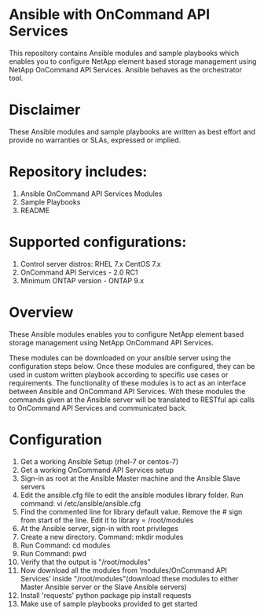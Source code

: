 # Ansible with OnCommand API Services

This repository contains Ansible modules and sample playbooks which enables you to configure NetApp element based storage management using NetApp OnCommand API Services. Ansible behaves as the orchestrator tool.

# Disclaimer
These Ansible modules and sample playbooks are written as best effort and provide no warranties or SLAs, expressed or implied.

# Repository includes:
1. Ansible OnCommand API Services Modules
2.	Sample Playbooks
3.	README
 
# Supported configurations:
1.	Control server distros: RHEL 7.x CentOS 7.x
2.	OnCommand API Services - 2.0 RC1
3.	Minimum ONTAP version - ONTAP 9.x

# Overview
These Ansible modules enables you to configure NetApp element based storage management using NetApp OnCommand API Services.

These modules can be downloaded on your ansible server using the configuration steps below. Once these modules are configured, they can be used in custom written playbook according to specific use cases or requirements.
The functionality of these modules is to act as an interface between Ansible and OnCommand API Services. With these modules the commands given at the Ansible server will be translated to RESTful api calls to OnCommand API Services and communicated back.


# Configuration

1. Get a working Ansible Setup (rhel-7 or centos-7)
2. Get a working OnCommand API Services setup
3. Sign-in as root at the Ansible Master machine and the Ansible Slave servers
4. Edit the ansible.cfg file to edit the ansible modules library folder. Run command: vi /etc/ansible/ansible.cfg
5. Find the commented line for library default value. Remove the # sign from start of the line. Edit it to library = /root/modules
6. At the Ansible server, sign-in with root privileges
7. Create a new directory. Command: mkdir modules
8. Run Command: cd modules
9. Run Command: pwd
10. Verify that the output is "/root/modules"
11. Now download all the modules from ‘modules/OnCommand API Services’ inside "/root/modules"(download these modules to either Master Ansible server or the Slave Ansible servers)
12. Install 'requests' python package pip install requests
13. Make use of sample playbooks provided to get started
